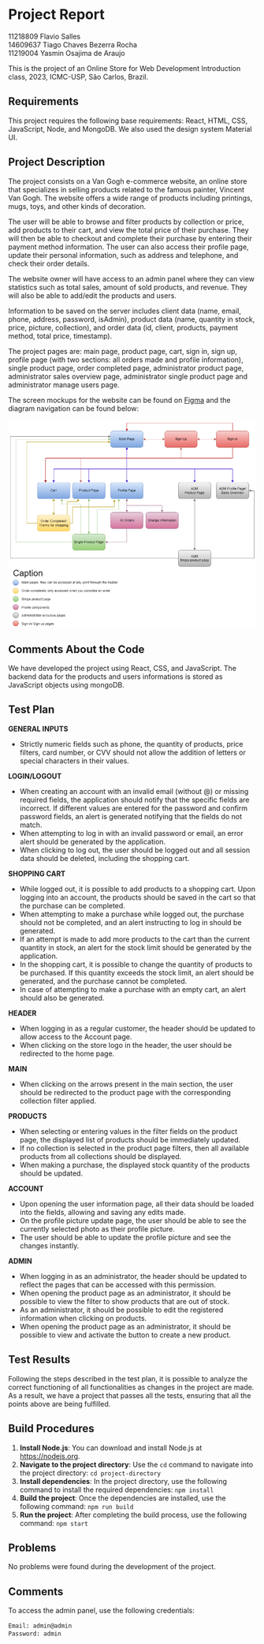# Project Report
11218809 Flavio Salles <br>
14609637 Tiago Chaves Bezerra Rocha <br>
11219004 Yasmin Osajima de Araujo

This is the project of an Online Store for Web Development Introduction class, 2023, ICMC-USP, São Carlos, Brazil.

## Requirements
This project requires the following base requirements: React, HTML, CSS, JavaScript, Node, and MongoDB.
We also used the design system Material UI.

## Project Description
The project consists on a Van Gogh e-commerce website, an online store that specializes in selling products related to the famous painter, Vincent Van Gogh. The website offers a wide range of products including printings, mugs, toys, and other kinds of decoration.


The user will be able to browse and filter products by collection or price, add products to their cart, and view the total price of their purchase. They will then be able to checkout and complete their purchase by entering their payment method information. The user can also access their profile page, update their personal information, such as address and telephone, and check their order details.


The website owner will have access to an admin panel where they can view statistics such as total sales, amount of sold products, and revenue. They will also be able to add/edit the products and users.


Information to be saved on the server includes client data (name, email, phone, address, password, isAdmin), product data (name, quantity in stock, price, picture, collection), and order data (id, client, products, payment method, total price, timestamp).


The project pages are: main page, product page, cart, sign in, sign up, profile page (with two sections: all orders made and profile information), single product page, order completed page, administrator product page, administrator sales overview page, administrator single product page and administrator manage users page. 


The screen mockups for the website can be found on [Figma](https://www.figma.com/file/4SYAvVb0Y8XL6viOJ67HNA/OnlineStoreMockup?type=design&node-id=0%3A1&t=ur51hlypofs9jZOS-1) and the diagram navigation can be found below:<br><br>
<img src="./navigation_diagram.png" alt="Navigation Diagram"/>

## Comments About the Code
We have developed the project using React, CSS, and JavaScript. The backend data for the products and users informations is stored as JavaScript objects using mongoDB.

## Test Plan
**GENERAL INPUTS**
- Strictly numeric fields such as phone, the quantity of products, price filters, card number, or CVV should not allow the addition of letters or special characters in their values.
  
**LOGIN/LOGOUT**
- When creating an account with an invalid email (without @) or missing required fields, the application should notify that the specific fields are incorrect. If different values are entered for the password and confirm password fields, an alert is generated notifying that the fields do not match.
- When attempting to log in with an invalid password or email, an error alert should be generated by the application.
- When clicking to log out, the user should be logged out and all session data should be deleted, including the shopping cart.
  
**SHOPPING CART**
- While logged out, it is possible to add products to a shopping cart. Upon logging into an account, the products should be saved in the cart so that the purchase can be completed.
- When attempting to make a purchase while logged out, the purchase should not be completed, and an alert instructing to log in should be generated.
- If an attempt is made to add more products to the cart than the current quantity in stock, an alert for the stock limit should be generated by the application.
- In the shopping cart, it is possible to change the quantity of products to be purchased. If this quantity exceeds the stock limit, an alert should be generated, and the purchase cannot be completed.
- In case of attempting to make a purchase with an empty cart, an alert should also be generated.

**HEADER**
- When logging in as a regular customer, the header should be updated to allow access to the Account page.
- When clicking on the store logo in the header, the user should be redirected to the home page.

**MAIN**
- When clicking on the arrows present in the main section, the user should be redirected to the product page with the corresponding collection filter applied.

**PRODUCTS**
- When selecting or entering values in the filter fields on the product page, the displayed list of products should be immediately updated.
- If no collection is selected in the product page filters, then all available products from all collections should be displayed.
- When making a purchase, the displayed stock quantity of the products should be updated.

**ACCOUNT**
- Upon opening the user information page, all their data should be loaded into the fields, allowing and saving any edits made.
- On the profile picture update page, the user should be able to see the currently selected photo as their profile picture.
- The user should be able to update the profile picture and see the changes instantly.

**ADMIN**
- When logging in as an administrator, the header should be updated to reflect the pages that can be accessed with this permission.
- When opening the product page as an administrator, it should be possible to view the filter to show products that are out of stock.
- As an administrator, it should be possible to edit the registered information when clicking on products.
- When opening the product page as an administrator, it should be possible to view and activate the button to create a new product.

## Test Results
Following the steps described in the test plan, it is possible to analyze the correct functioning of all functionalities as changes in the project are made.
As a result, we have a project that passes all the tests, ensuring that all the points above are being fulfilled.

## Build Procedures
1. **Install Node.js**: You can download and install Node.js at https://nodejs.org. 
2. **Navigate to the project directory**: Use the `cd` command to navigate into the project directory: `cd project-directory`
3. **Install dependencies**: In the project directory, use the following command to install the required dependencies: `npm install`
4. **Build the project**: Once the dependencies are installed, use the following command: `npm run build`
5. **Run the project**: After completing the build process, use the following command: `npm start`

## Problems
No problems were found during the development of the project.

## Comments
To access the admin panel, use the following credentials:

```
Email: admin@admin
Password: admin
```
